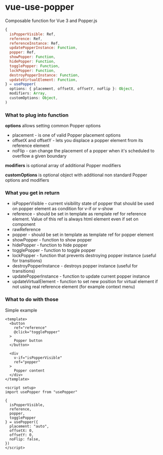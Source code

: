 # vue-use-popper

Composable function for Vue 3 and Popper.js

```javascript
{
  isPopperVisible: Ref,
  reference: Ref,
  referenceInstance: Ref,
  updatePopperInstance: Function,
  popper: Ref,
  showPopper: Function,
  hidePopper: Function,
  togglePopper: Function,
  lockPopper: Function,
  destroyPopperInstance: Function,
  updateVirtualElement: Function,
} = usePopper(
  options: { placement, offsetX, offsetY, noFlip }: Object,
  modifiers: Array,
  customOptions: Object,
)
```

### What to plug into function

**options** allows setting common Popper options

- placement - is one of valid Popper placement options
- offsetX and offsetY - lets you displace a popper element from its reference element 
- noFlip - can change the placement of a popper when it's scheduled to overflow a given boundary

**modifiers** is optional array of additional Popper modifiers

**customOptions** is optional object with additional non standard Popper options and modifiers

### What you get in return

- isPopperVisible - current visibility state of popper that should be used on popper element as condition for v-if or v-show
- reference - should be set in template as remplate ref for reference element. Value of this ref is always html element even if set on component
- rawReference
- popper - should be set in template as template ref for popper element
- showPopper - function to show popper
- hidePopper - function to hide popper
- togglePopper - function to toggle popper
- lockPopper - function that prevents destroying popper instance (useful for transitions)
- destroyPopperInstance - destroys popper instance (useful for transitions)
- updatePopperInstance - function to update current popper instance
- updateVirtualElement - function to set new position for virtual element if not using real reference element (for example context menu)

### What to do with those

Simple example

```vue
<template>
  <button 
    ref="reference" 
    @click="togglePopper"
  >
    Popper button
  </button>

  <div 
    v-if="isPopperVisible"
    ref="popper"
  >
    Popper content
  </div>
</template>

<script setup>
import usePopper from "usePopper"

{
  isPopperVisible,
  reference,
  popper,
  togglePopper
} = usePopper({
  placement: "auto",
  offsetX: 0,
  offsetY: 0,
  noFlip: false,
})
</script>
```
